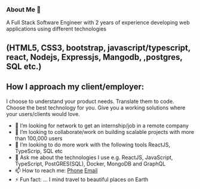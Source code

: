 ### About Me 👋
A Full Stack Software Engineer with 2 years of experience developing web applications using different technologies
## (HTML5, CSS3, bootstrap, javascript/typescript, react, Nodejs, Expressjs, Mangodb, ,postgres, SQL etc.)

 ## How I approach my client/employer:
I choose to understand your product needs. Translate them to code. Choose the best technology for you. Give you a working solutions where your users/clients would love.

- 🤔 I’m looking for network to get an internship/job in a remote company 
- 👯 I’m looking to collaborate/work on building scalable projects with more than 100,000 users
- 👯 I’m looking to do more work with the following tools ReactJS, TypeScrip, SQL etc
- 💬 Ask me about the technologies I use e.g. ReactJS, JavaScript, TypeScript, PostGRES(SQL), Docker, MongoDB and GraphQL
- 📫 How to reach me: [Phone](https://folusobuilds.tech/#:~:text=CALL%3A-,%2B234%20807%20651%208353,-GMAIL%3A)  [Email](https://folusobuilds.tech/#:~:text=foluso.kayode.ng%40gmail.com) 
- ⚡ Fun fact: ... I mind travel to beautiful places on Earth
